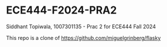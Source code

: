# ECE444-F2024-PRA2
Siddhant Topiwala, 1007301135 - Prac 2 for ECE444 Fall 2024

This repo is a clone of
https://github.com/miguelgrinberg/flasky
